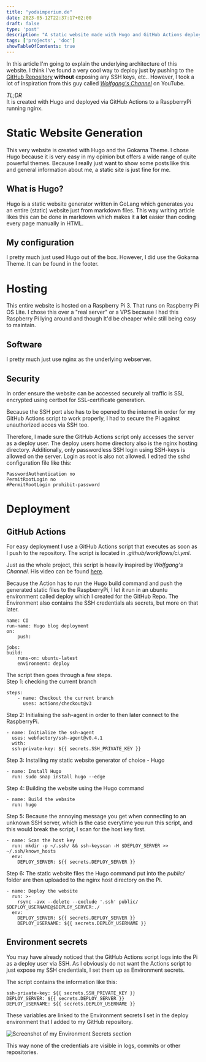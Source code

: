 ```yaml
---
title: "yodaimperium.de"
date: 2023-05-12T22:37:17+02:00
draft: false
type: 'post'
description: "A static website made with Hugo and GitHub Actions deployment"
tags: ['projects', 'doc']
showTableOfContents: true
---
```


In this article I'm going to explain the underlying architecture of this website. I think I've found a very cool way to deploy just by pushing to the [GitHub Repository](https://github.com/YodaImperium/website-deployment/) **without** exposing any SSH keys, etc.. However, I took a lot of inspiration from this guy called [*Wolfgang's Channel*](https://www.youtube.com/watch?v=ATenAnk8eX4) on YouTube.

*TL;DR*  
It is created with Hugo and deployed via GitHub Actions to a RaspberryPi running nginx.

# Static Website Generation

This very website is created with Hugo and the Gokarna Theme. I chose Hugo because it is very easy in my opinion but offers a wide range of quite powerful themes. Because I really just want to show some posts like this and general information about me, a static site is just fine for me.

## What is Hugo?

Hugo is a static website generator written in GoLang which generates you an entire (static) website just from markdown files. This way writing article likes this can be done in markdown which makes it **a lot** easier than coding every page manually in HTML.

## My configuration

I pretty much just used Hugo out of the box. However, I did use the Gokarna Theme. It can be found in the footer.

# Hosting

This entire website is hosted on a Raspberry Pi 3. That runs on Raspberry Pi OS Lite. I chose this over a "real server" or a VPS because I had this Raspberry Pi lying around and though It'd be cheaper while still being easy to maintain.

## Software

I pretty much just use nginx as the underlying webserver.

## Security

In order ensure the website can be accessed securely all traffic is SSL encrypted using certbot for SSL-certificate generation.

Because the SSH port also has to be opened to the internet in order for my GitHub Actions script to work properly, I had to secure the Pi against unauthorized acces via SSH too.

Therefore, I made sure the GitHub Actions script only accesses the server as a deploy user. The deploy users home directory also is the nginx hosting directory.
Additionally, only passwordless SSH login using SSH-keys is allowed on the server. Login as root is also not allowed. I edited the sshd configuration file like this:

    PasswordAuthentication no
    PermitRootLogin no
    #PermitRootLogin prohibit-password

# Deployment

## GitHub Actions

For easy deployment I use a GitHub Actions script that executes as soon as I push to the repository. The script is located in *.github/workflows/ci.yml*.

Just as the whole project, this script is heavily inspired by *Wolfgang's Channel*. His video can be found [here](https://www.youtube.com/watch?v=ATenAnk8eX4).

Because the Action has to run the Hugo build command and push the generated static files to the RaspberryPi, I let it run in an ubuntu environment called deploy which I created for the GitHub Repo. The Environment also contains the SSH credentials als secrets, but more on that later.

    name: CI
    run-name: Hugo blog deployment
    on:
        push:

    jobs:
    build:
        runs-on: ubuntu-latest
        environment: deploy

The script then goes through a few steps.  
Step 1: checking the current branch

    steps:
        - name: Checkout the current branch
          uses: actions/checkout@v3

Step 2: Initialising the ssh-agent in order to then later connect to the RaspberryPi.

    - name: Initialize the ssh-agent
      uses: webfactory/ssh-agent@v0.4.1
      with:
      ssh-private-key: ${{ secrets.SSH_PRIVATE_KEY }}

Step 3: Installing my static website generator of choice - Hugo

    - name: Install Hugo
      run: sudo snap install hugo --edge

Step 4: Building the website using the Hugo command

    - name: Build the website
      run: hugo

Step 5: Because the annoying message you get when connecting to an unknown SSH server, which is the case everytime you run this script, and this would break the script, I scan for the host key first.

    - name: Scan the host key
      run: mkdir -p ~/.ssh/ && ssh-keyscan -H $DEPLOY_SERVER >> ~/.ssh/known_hosts
      env:
        DEPLOY_SERVER: ${{ secrets.DEPLOY_SERVER }}

Step 6: The static website files the Hugo command put into the *public/* folder are then uploaded to the nginx host directory on the Pi.

    - name: Deploy the website
      run: >-
        rsync -avx --delete --exclude '.ssh' public/ $DEPLOY_USERNAME@$DEPLOY_SERVER:./
      env:
        DEPLOY_SERVER: ${{ secrets.DEPLOY_SERVER }}
        DEPLOY_USERNAME: ${{ secrets.DEPLOY_USERNAME }}

## Environment secrets

You may have already noticed that the GitHub Actions script logs into the Pi as a deploy user via SSH. As I obviously do not want the Actions script to just expose my SSH credentials, I set them up as Environment secrets.

The script contains the information like this:

    ssh-private-key: ${{ secrets.SSH_PRIVATE_KEY }}
    DEPLOY_SERVER: ${{ secrets.DEPLOY_SERVER }}
    DEPLOY_USERNAME: ${{ secrets.DEPLOY_USERNAME }}

These variables are linked to the Environment secrets I set in the deploy environment that I added to my GitHub repository.

![Screenshot of my Environment Secrets section](/images/screenshots/2023-05-13-112843.png)

This way none of the credentials are visible in logs, commits or other repositories.